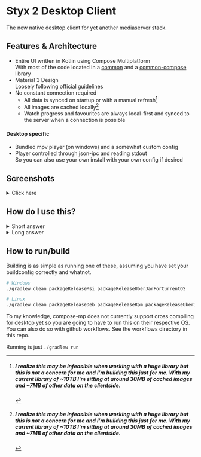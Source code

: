 # Styx 2 Desktop Client

The new native desktop client for yet another mediaserver stack.

## Features & Architecture
- Entire UI written in Kotlin using Compose Multiplatform
	<br>With most of the code located in a [common](https://github.com/Vodes/Styx-Common) and a [common-compose](https://github.com/Vodes/Styx-Common-Compose) library
- Material 3 Design
	<br>Loosely following official guidelines
- No constant connection required
	- All data is synced on startup or with a manual refresh[^1]<br>
	- All images are cached locally[^1]<br>
	- Watch progress and favourites are always local-first and synced to the server when a connection is possible

#### Desktop specific
- Bundled mpv player (on windows) and a somewhat custom config<br>
- Player controlled through json-ipc and reading stdout
	<br>So you can also use your own install with your own config if desired

## Screenshots
<details>
	<summary>Click here</summary>

 #### Search
 <img src="https://i.ibb.co/jLyzCvt/java-MZr-Msm-Msu-Q.webp" title="search" height="500" />

 #### Show detail view
 <img src="https://i.ibb.co/9ZsfxCV/java-Eo-VTH9-B4-Qg.webp" title="detail view" height="500" />

 #### Settings
 <img src="https://i.ibb.co/xLvHqVK/java-NSb-QJld4qg.webp" title="settings" height="500" />
 
</details>

## How do I use this?
<details>
	<summary>Short answer</summary>
	You don't.
</details>

<details>
	<summary>Long answer</summary>
  
There is no public instance for this.<br>
You will have to build every part of the [ecosystem](https://github.com/Vodes?tab=repositories&q=Styx&language=kotlin) yourself and run it on your own server.
</details>


## How to run/build
Building is as simple as running one of these, assuming you have set your buildconfig correctly and whatnot.
```bash
# Windows
./gradlew clean packageReleaseMsi packageReleaseUberJarForCurrentOS

# Linux
./gradlew clean packageReleaseDeb packageReleaseRpm packageReleaseUberJarForCurrentOS
```
To my knowledge, compose-mp does not currently support cross compiling for desktop yet so you are going to have to run this on their respective OS.<br>
You can also do so with github workflows. See the workflows directory in this repo.<br>

Running is just `./gradlew run`

[^1]: ##### I realize this may be infeasible when working with a huge library but this is not a concern for me and I'm building this just for me. With my current library of ~10TB I'm sitting at around 30MB of cached images and ~7MB of other data on the clientside.
